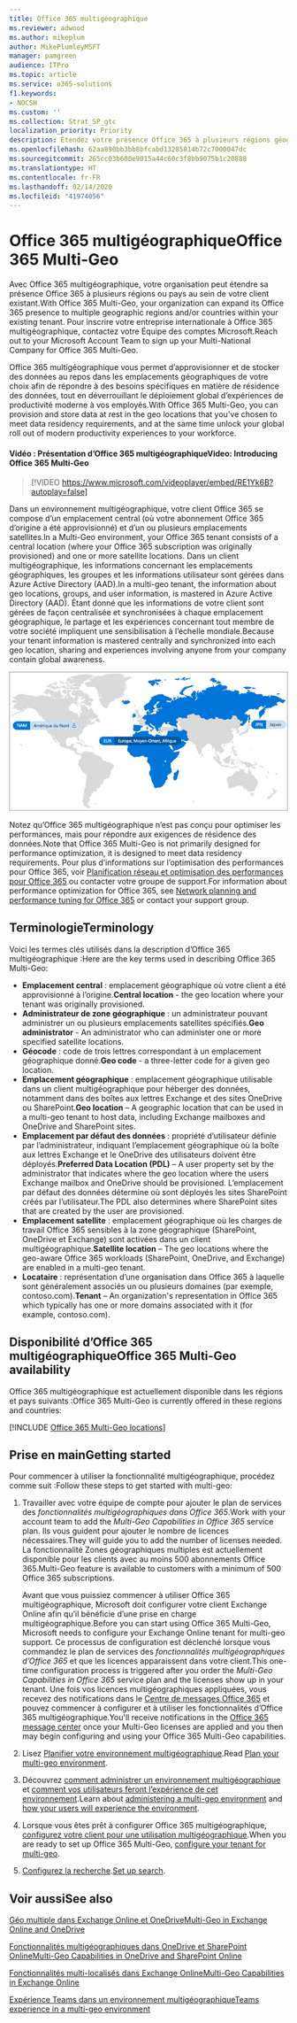 ```yaml
---
title: Office 365 multigéographique
ms.reviewer: adwood
ms.author: mikeplum
author: MikePlumleyMSFT
manager: pamgreen
audience: ITPro
ms.topic: article
ms.service: o365-solutions
f1.keywords:
- NOCSH
ms.custom: ''
ms.collection: Strat_SP_gtc
localization_priority: Priority
description: Étendez votre présence Office 365 à plusieurs régions géographiques avec Office 365 multigéographique.
ms.openlocfilehash: 62aa890bb3bb8bfcabd13285814b72c7000047dc
ms.sourcegitcommit: 265cc03b600e9015a44c60c3f8bb9075b1c20888
ms.translationtype: HT
ms.contentlocale: fr-FR
ms.lasthandoff: 02/14/2020
ms.locfileid: "41974056"
---
```

# <a name="office-365-multi-geo"></a><span data-ttu-id="50572-103">Office 365 multigéographique</span><span class="sxs-lookup"><span data-stu-id="50572-103">Office 365 Multi-Geo</span></span>

<span data-ttu-id="50572-104">Avec Office 365 multigéographique, votre organisation peut étendre sa présence Office 365 à plusieurs régions ou pays au sein de votre client existant.</span><span class="sxs-lookup"><span data-stu-id="50572-104">With Office 365 Multi-Geo, your organization can expand its Office 365 presence to multiple geographic regions and/or countries within your existing tenant.</span></span> <span data-ttu-id="50572-105">Pour inscrire votre entreprise internationale à Office 365 multigéographique, contactez votre Équipe des comptes Microsoft.</span><span class="sxs-lookup"><span data-stu-id="50572-105">Reach out to your Microsoft Account Team to sign up your Multi-National Company for Office 365 Multi-Geo.</span></span>
  
<span data-ttu-id="50572-106">Office 365 multigéographique vous permet d’approvisionner et de stocker des données au repos dans les emplacements géographiques de votre choix afin de répondre à des besoins spécifiques en matière de résidence des données, tout en déverrouillant le déploiement global d’expériences de productivité moderne à vos employés.</span><span class="sxs-lookup"><span data-stu-id="50572-106">With Office 365 Multi-Geo, you can provision and store data at rest in the geo locations that you've chosen to meet data residency requirements, and at the same time unlock your global roll out of modern productivity experiences to your workforce.</span></span>

#### <a name="video-introducing-office-365-multi-geo"></a><span data-ttu-id="50572-107">Vidéo : Présentation d’Office 365 multigéographique</span><span class="sxs-lookup"><span data-stu-id="50572-107">Video: Introducing Office 365 Multi-Geo</span></span>

> [!VIDEO https://www.microsoft.com/videoplayer/embed/RE1Yk6B?autoplay=false]

<span data-ttu-id="50572-108">Dans un environnement multigéographique, votre client Office 365 se compose d’un emplacement central (où votre abonnement Office 365 d’origine a été approvisionné) et d’un ou plusieurs emplacements satellites.</span><span class="sxs-lookup"><span data-stu-id="50572-108">In a Multi-Geo environment, your Office 365 tenant consists of a central location (where your Office 365 subscription was originally provisioned) and one or more satellite locations.</span></span> <span data-ttu-id="50572-109">Dans un client multigéographique, les informations concernant les emplacements géographiques, les groupes et les informations utilisateur sont gérées dans Azure Active Directory (AAD).</span><span class="sxs-lookup"><span data-stu-id="50572-109">In a multi-geo tenant, the information about geo locations, groups, and user information, is mastered in Azure Active Directory (AAD).</span></span> <span data-ttu-id="50572-110">Étant donné que les informations de votre client sont gérées de façon centralisée et synchronisées à chaque emplacement géographique, le partage et les expériences concernant tout membre de votre société impliquent une sensibilisation à l’échelle mondiale.</span><span class="sxs-lookup"><span data-stu-id="50572-110">Because your tenant information is mastered centrally and synchronized into each geo location, sharing and experiences involving anyone from your company contain global awareness.</span></span>

![Capture d’écran d’un mappage multigéographique du Centre d’administration SharePoint](media/multi-geo-world-map.png)

<span data-ttu-id="50572-112">Notez qu’Office 365 multigéographique n’est pas conçu pour optimiser les performances, mais pour répondre aux exigences de résidence des données.</span><span class="sxs-lookup"><span data-stu-id="50572-112">Note that Office 365 Multi-Geo is not primarily designed for performance optimization, it is designed to meet data residency requirements.</span></span> <span data-ttu-id="50572-113">Pour plus d’informations sur l’optimisation des performances pour Office 365, voir [Planification réseau et optimisation des performances pour Office 365](https://support.office.com/article/e5f1228c-da3c-4654-bf16-d163daee8848) ou contacter votre groupe de support.</span><span class="sxs-lookup"><span data-stu-id="50572-113">For information about performance optimization for Office 365, see [Network planning and performance tuning for Office 365](https://support.office.com/article/e5f1228c-da3c-4654-bf16-d163daee8848) or contact your support group.</span></span>

## <a name="terminology"></a><span data-ttu-id="50572-114">Terminologie</span><span class="sxs-lookup"><span data-stu-id="50572-114">Terminology</span></span>

<span data-ttu-id="50572-115">Voici les termes clés utilisés dans la description d’Office 365 multigéographique :</span><span class="sxs-lookup"><span data-stu-id="50572-115">Here are the key terms used in describing Office 365 Multi-Geo:</span></span>

- <span data-ttu-id="50572-116">**Emplacement central** : emplacement géographique où votre client a été approvisionné à l’origine.</span><span class="sxs-lookup"><span data-stu-id="50572-116">**Central location** - the geo location where your tenant was originally provisioned.</span></span>
- <span data-ttu-id="50572-117">**Administrateur de zone géographique** : un administrateur pouvant administrer un ou plusieurs emplacements satellites spécifiés.</span><span class="sxs-lookup"><span data-stu-id="50572-117">**Geo administrator** - An administrator who can administer one or more specified satellite locations.</span></span>
- <span data-ttu-id="50572-118">**Géocode** : code de trois lettres correspondant à un emplacement géographique donné.</span><span class="sxs-lookup"><span data-stu-id="50572-118">**Geo code** - a three-letter code for a given geo location.</span></span>
- <span data-ttu-id="50572-119">**Emplacement géographique** : emplacement géographique utilisable dans un client multigéographique pour héberger des données, notamment dans des boîtes aux lettres Exchange et des sites OneDrive ou SharePoint.</span><span class="sxs-lookup"><span data-stu-id="50572-119">**Geo location** – A geographic location that can be used in a multi-geo tenant to host data, including Exchange mailboxes and OneDrive and SharePoint sites.</span></span>
- <span data-ttu-id="50572-120">**Emplacement par défaut des données** : propriété d’utilisateur définie par l’administrateur, indiquant l’emplacement géographique où la boîte aux lettres Exchange et le OneDrive des utilisateurs doivent être déployés.</span><span class="sxs-lookup"><span data-stu-id="50572-120">**Preferred Data Location (PDL)** – A user property set by the administrator that indicates where the geo location where the users Exchange mailbox and OneDrive should be provisioned.</span></span> <span data-ttu-id="50572-121">L’emplacement par défaut des données détermine où sont déployés les sites SharePoint créés par l’utilisateur.</span><span class="sxs-lookup"><span data-stu-id="50572-121">The PDL also determines where SharePoint sites that are created by the user are provisioned.</span></span>
- <span data-ttu-id="50572-122">**Emplacement satellite** : emplacement géographique où les charges de travail Office 365 sensibles à la zone géographique (SharePoint, OneDrive et Exchange) sont activées dans un client multigéographique.</span><span class="sxs-lookup"><span data-stu-id="50572-122">**Satellite location** – The geo locations where the geo-aware Office 365 workloads (SharePoint, OneDrive, and Exchange) are enabled in a multi-geo tenant.</span></span>
- <span data-ttu-id="50572-123">**Locataire** : représentation d’une organisation dans Office 365 à laquelle sont généralement associés un ou plusieurs domaines (par exemple, contoso.com).</span><span class="sxs-lookup"><span data-stu-id="50572-123">**Tenant** – An organization's representation in Office 365 which typically has one or more domains associated with it (for example, contoso.com).</span></span>

## <a name="office-365-multi-geo-availability"></a><span data-ttu-id="50572-124">Disponibilité d’Office 365 multigéographique</span><span class="sxs-lookup"><span data-stu-id="50572-124">Office 365 Multi-Geo availability</span></span>

<span data-ttu-id="50572-125">Office 365 multigéographique est actuellement disponible dans les régions et pays suivants :</span><span class="sxs-lookup"><span data-stu-id="50572-125">Office 365 Multi-Geo is currently offered in these regions and countries:</span></span>

[!INCLUDE [Office 365 Multi-Geo locations](includes/office-365-multi-geo-locations.md)]

## <a name="getting-started"></a><span data-ttu-id="50572-126">Prise en main</span><span class="sxs-lookup"><span data-stu-id="50572-126">Getting started</span></span>

<span data-ttu-id="50572-127">Pour commencer à utiliser la fonctionnalité multigéographique, procédez comme suit :</span><span class="sxs-lookup"><span data-stu-id="50572-127">Follow these steps to get started with multi-geo:</span></span>

1. <span data-ttu-id="50572-128">Travailler avec votre équipe de compte pour ajouter le plan de services des _fonctionnalités multigéographiques dans Office 365_.</span><span class="sxs-lookup"><span data-stu-id="50572-128">Work with your account team to add the _Multi-Geo Capabilities in Office 365_ service plan.</span></span> <span data-ttu-id="50572-129">Ils vous guident pour ajouter le nombre de licences nécessaires.</span><span class="sxs-lookup"><span data-stu-id="50572-129">They will guide you to add the number of licenses needed.</span></span> <span data-ttu-id="50572-130">La fonctionnalité Zones géographiques multiples est actuellement disponible pour les clients avec au moins 500 abonnements Office 365.</span><span class="sxs-lookup"><span data-stu-id="50572-130">Multi-Geo feature is available to customers with a minimum of 500 Office 365 subscriptions.</span></span>

   <span data-ttu-id="50572-131">Avant que vous puissiez commencer à utiliser Office 365 multigéographique, Microsoft doit configurer votre client Exchange Online afin qu’il bénéficie d’une prise en charge multigéographique.</span><span class="sxs-lookup"><span data-stu-id="50572-131">Before you can start using Office 365 Multi-Geo, Microsoft needs to configure your Exchange Online tenant for multi-geo support.</span></span> <span data-ttu-id="50572-132">Ce processus de configuration est déclenché lorsque vous commandez le plan de services des *fonctionnalités multigéographiques d’Office 365* et que les licences apparaissent dans votre client.</span><span class="sxs-lookup"><span data-stu-id="50572-132">This one-time configuration process is triggered after you order the *Multi-Geo Capabilities in Office 365* service plan and the licenses show up in your tenant.</span></span> <span data-ttu-id="50572-133">Une fois vos licences multigéographiques appliquées, vous recevez des notifications dans le [Centre de messages Office 365](https://support.office.com/article/38FB3333-BFCC-4340-A37B-DEDA509C2093) et pouvez commencer à configurer et à utiliser les fonctionnalités d’Office 365 multigéographique.</span><span class="sxs-lookup"><span data-stu-id="50572-133">You'll receive notifications in the [Office 365 message center](https://support.office.com/article/38FB3333-BFCC-4340-A37B-DEDA509C2093) once your Multi-Geo licenses are applied and you then may begin configuring and using your Office 365 Multi-Geo capabilities.</span></span>

2. <span data-ttu-id="50572-134">Lisez [Planifier votre environnement multigéographique](plan-for-multi-geo.md).</span><span class="sxs-lookup"><span data-stu-id="50572-134">Read [Plan your multi-geo environment](plan-for-multi-geo.md).</span></span>

3. <span data-ttu-id="50572-135">Découvrez [comment administrer un environnement multigéographique](administering-a-multi-geo-environment.md) et [comment vos utilisateurs feront l’expérience de cet environnement](multi-geo-user-experience.md).</span><span class="sxs-lookup"><span data-stu-id="50572-135">Learn about [administering a multi-geo environment](administering-a-multi-geo-environment.md) and [how your users will experience the environment](multi-geo-user-experience.md).</span></span>

4. <span data-ttu-id="50572-136">Lorsque vous êtes prêt à configurer Office 365 multigéographique, [configurez votre client pour une utilisation multigéographique](multi-geo-tenant-configuration.md).</span><span class="sxs-lookup"><span data-stu-id="50572-136">When you are ready to set up Office 365 Multi-Geo, [configure your tenant for multi-geo](multi-geo-tenant-configuration.md).</span></span>

5. <span data-ttu-id="50572-137">[Configurez la recherche](configure-search-for-multi-geo.md).</span><span class="sxs-lookup"><span data-stu-id="50572-137">[Set up search](configure-search-for-multi-geo.md).</span></span>

## <a name="see-also"></a><span data-ttu-id="50572-138">Voir aussi</span><span class="sxs-lookup"><span data-stu-id="50572-138">See also</span></span>

[<span data-ttu-id="50572-139">Géo multiple dans Exchange Online et OneDrive</span><span class="sxs-lookup"><span data-stu-id="50572-139">Multi-Geo in Exchange Online and OneDrive</span></span>](https://Aka.ms/GoMultiGeo)

[<span data-ttu-id="50572-140">Fonctionnalités multigéographiques dans OneDrive et SharePoint Online</span><span class="sxs-lookup"><span data-stu-id="50572-140">Multi-Geo Capabilities in OneDrive and SharePoint Online</span></span>](https://docs.microsoft.com/office365/enterprise/multi-geo-capabilities-in-onedrive-and-sharepoint-online-in-office-365)

[<span data-ttu-id="50572-141">Fonctionnalités multi-localisés dans Exchange Online</span><span class="sxs-lookup"><span data-stu-id="50572-141">Multi-Geo Capabilities in Exchange Online</span></span>](https://docs.microsoft.com/office365/enterprise/multi-geo-capabilities-in-exchange-online)

[<span data-ttu-id="50572-142">Expérience Teams dans un environnement multigéographique</span><span class="sxs-lookup"><span data-stu-id="50572-142">Teams experience in a multi-geo environment</span></span>](https://docs.microsoft.com/microsoftteams/teams-experience-o365odb-spo-multi-geo)
